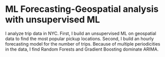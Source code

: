 # ML Forecasting-Geospatial analysis with unsupervised ML
I analyze trip data in NYC. First, I build an unsupervised ML on geospatial data to find the most popular pickup locations. Second, I build an hourly forecasting model for the number of trips. Because of multiple periodicities in the data, I find Random Forests and Gradient Boosting dominate ARIMA.
